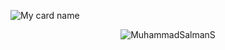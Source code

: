 ![My card name](https://cardivo.vercel.app/api?name=MuhammadSalmanS%20&description=Hi,%20Welcome%20To%20My%20Profile&image=https://avatars.githubusercontent.com/u/190808414?s=400&u=3fe0002c2b04eef0c954979f585cd1973b6da0ed&v=4=400&u=5313a9a2f6999325a10ce9bfa9787b536c90894c&v=4?q=tbn:ANd9GcR7aMC3bf4bg4l_nhYS2Un9FXbFYcB4T83Shjk8xSUZDh_D61LFpzbpeqLW&s=10?v=4&backgroundColor=%23e4f2f6&instagram=_.sxlu._&github=MuhammadSalmanS&)
</p>
</p>
<p align="center"> <img src="https://komarev.com/ghpvc/?username=MuhammadSalmanS&label=Visitors%20count&color=10d9c3&style=plastic" alt="MuhammadSalmanS" /> </p>
</br>
<!-- https://avatars.githubusercontent.com/u/190808414?v=4 -->
